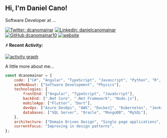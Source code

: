 <h2> Hi, I'm Daniel Cano! </h2>

Software Developer at ...

[![Twitter: dcanomainar](https://img.shields.io/twitter/follow/dcanomainar?style=social)](https://twitter.com/dcanomainar)
[![Linkedin: danielcanomainar](https://img.shields.io/badge/-danielcanomainar-blue?style=flat-square&logo=Linkedin&logoColor=white&link=https://www.linkedin.com/in/daniel-cano-mainar-b3b087ba/)](https://www.linkedin.com/in/daniel-cano-mainar-b3b087ba/)
[![GitHub dcanomainar10](https://img.shields.io/github/followers/dcanomainar10?label=follow&style=social)](https://github.com/dcanomainar10)
[![website](https://img.shields.io/badge/Website-46a2f1.svg?&style=flat-square&logo=Google-Chrome&logoColor=white&link=https://dcanomainar10.github.io)](https://dcanomainar10.github.io)

**:zap: Recent Activity:**

[![activity graph](https://activity-graph.herokuapp.com/graph?username=dcanomainar10&custom_title=Daniel%27s%20Activity%20Graph&theme=react&hide_border=true)](https://github.com/ashutosh00710/github-readme-activity-graph)

 A little more about me...  

```javascript
const dcanomainar = {
    code: ["C#", "Angular", "TypeScript", "Javascript", "Python", "R", "SQL"],
    askMeAbout: ["Software Development", "Physics"],
    technologies: {
        frontEnd: ["Angular", "TypeScript", "JavaScript"],
        backEnd: [".Net Core", ".Net Framework", "Node.js"],
        mobileApp: ["Flutter", "Dart"],
        devOps: ["Azure DevOps", "AWS", "Docker🐳", "Kubernetes", "Jenkins"],
        databases: ["SQL Server", "Oracle", "MongoDB", "MySQL"],
    },
    architecture: ["Domain Driven Design", "Single page applications", "Model-View-Controller"],
    currentFocus: "Improving in design patterns",
};
```
